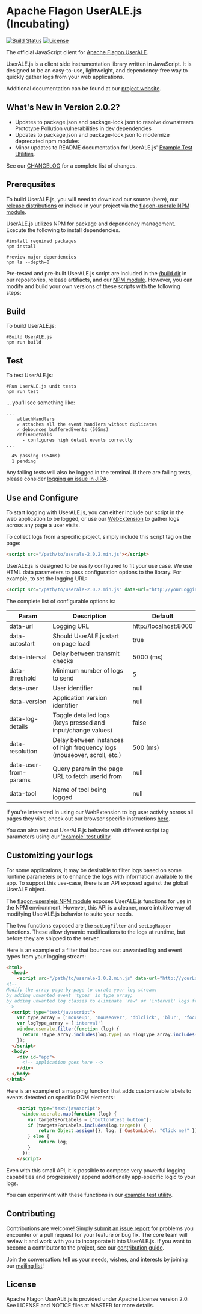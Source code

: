# Apache Flagon UserALE.js (Incubating)

[![Build Status](https://builds.apache.org/job/useralejs-ci/badge/icon?style=plastic)](https://builds.apache.org/job/useralejs-ci?)
[![License](https://img.shields.io/badge/license-Apache--2.0-blue.svg)](http://www.apache.org/licenses/LICENSE-2.0)

The official JavaScript client for [Apache Flagon UserALE](https://github.com/apache/incubator-flagon-userale).  

UserALE.js is a client side instrumentation library written in JavaScript. It is designed to be an easy-to-use, lightweight, and dependency-free way to quickly gather logs from your web applications.

Additional documentation can be found at our [project website](http://flagon.incubator.apache.org/userale/).

## What's New in Version 2.0.2?

- Updates to package.json and package-lock.json to resolve downstream Prototype Pollution vulnerabilities in dev dependencies
- Updates to package.json and package-lock.json to modernize deprecated npm modules
- Minor updates to README documentation for UserALE.js' [Example Test Utilities](https://github.com/apache/incubator-flagon-useralejs/tree/master/example).

See our [CHANGELOG](https://github.com/apache/incubator-flagon-useralejs/blob/master/CHANGELOG.md) for a complete list of changes.

## Prerequsites

To build UserALE.js, you will need to download our source (here), our [release distributions](http://flagon.incubator.apache.org/releases/) or include in your project via the [flagon-userale NPM module](https://www.npmjs.com/package/flagon-userale).

UserALE.js utilizes NPM for package and dependency management. Execute the following to install dependencies.
```
#install required packages
npm install

#review major dependencies
npm ls --depth=0
```

Pre-tested and pre-built UserALE.js script are included in the [/build dir](https://github.com/apache/incubator-flagon-useralejs/tree/master/build) in our repositories, release artifiacts, and our [NPM module](https://www.npmjs.com/package/flagon-userale). However, you can modify and build your own versions of these scripts with the following steps:

## Build

To build UserALE.js:

```
#Build UserALE.js
npm run build
```

## Test

To test UserALE.js:
```
#Run UserALE.js unit tests
npm run test
```
... you'll see something like:
```
...
    attachHandlers
    ✓ attaches all the event handlers without duplicates
    ✓ debounces bufferedEvents (505ms)
    defineDetails
      - configures high detail events correctly
...

  45 passing (954ms)
  1 pending
```
Any failing tests will also be logged in the terminal. If there are failing tests, please consider [logging an issue in JIRA](https://issues.apache.org/jira/projects/FLAGON).

## Use and Configure

To start logging with UserALE.js, you can either include our script in the web application to be logged, or use our [WebExtension](https://github.com/apache/incubator-flagon-useralejs/tree/master/src/UserALEWebExtension) to gather logs across any page a user visits.

To collect logs from a specific project, simply include this script tag on the page:

```html
<script src="/path/to/userale-2.0.2.min.js"></script>
```
UserALE.js is designed to be easily configured to fit your use case. We use HTML data parameters to pass configuration options to the library. For example, to set the logging URL:

```html
<script src="/path/to/userale-2.0.2.min.js" data-url="http://yourLoggingUrl"></script>
```

The complete list of configurable options is:

| Param | Description | Default |
|---|---|---|
| data-url | Logging URL | http://localhost:8000 |
| data-autostart | Should UserALE.js start on page load | true |
| data-interval | Delay between transmit checks | 5000 (ms) |
| data-threshold | Minimum number of logs to send | 5 |
| data-user | User identifier | null |
| data-version | Application version identifier | null |
| data-log-details | Toggle detailed logs (keys pressed and input/change values) | false |
| data-resolution | Delay between instances of high frequency logs (mouseover, scroll, etc.) | 500 (ms) |
| data-user-from-params | Query param in the page URL to fetch userId from | null |
| data-tool | Name of tool being logged | null |

If you're interested in using our WebExtension to log user activity across all pages they visit, check out our browser specific instructions [here](https://github.com/apache/incubator-flagon-useralejs/tree/master/src/UserALEWebExtension).

You can also test out UserALE.js behavior with different script tag parameters using our ['example' test utility](https://github.com/apache/incubator-flagon-useralejs/tree/master/example).

## Customizing your logs

For some applications, it may be desirable to filter logs based on some runtime parameters or to enhance the logs with information available to the app. To support this use-case, there is an API exposed against the global UserALE object.

The [flagon-useralejs NPM module](https://www.npmjs.com/package/flagon-userale) exposes UserALE.js functions for use in the NPM environment. However, this API is a cleaner, more intuitive way of modifying UserALE.js behavior to suite your needs.

The two functions exposed are the `setLogFilter` and `setLogMapper` functions. These allow dynamic modifications to the logs at runtime, but before they are shipped to the server.

Here is an example of a filter that bounces out unwanted log and event types from your logging stream:
```html
<html>
  <head>
    <script src="/path/to/userale-2.0.2.min.js" data-url="http://yourLoggingUrl"></script>
<!--
Modify the array page-by-page to curate your log stream:
by adding unwanted event 'types' in type_array;
by adding unwanted log classes to eliminate 'raw' or 'interval' logs from your stream.
-->
  <script type="text/javascript">
    var type_array = ['mouseup', 'mouseover', 'dblclick', 'blur', 'focus']
    var logType_array = ['interval']
    window.userale.filter(function (log) {
      return !type_array.includes(log.type) && !logType_array.includes(log.logType);
    });
  </script>
  <body>
    <div id="app">
      <!-- application goes here -->
    </div>
  </body>
</html>
```

Here is an example of a mapping function that adds customizable labels to events detected on specific DOM elements:
```html
    <script type="text/javascript">
      window.userale.map(function (log) {
        var targetsForLabels = ["button#test_button"];
        if (targetsForLabels.includes(log.target)) {
            return Object.assign({}, log, { CustomLabel: "Click me!" });
        } else {
            return log;  
        } 
      });
    </script>
```

Even with this small API, it is possible to compose very powerful logging capabilities and progressively append additionally app-specific logic to your logs.

You can experiment with these functions in our [example test utility](https://github.com/apache/incubator-flagon-useralejs/tree/master/example).

## Contributing

Contributions are welcome!  Simply [submit an issue report](https://issues.apache.org/jira/browse/FLAGON) for problems you encounter or a pull request for your feature or bug fix.  The core team will review it and work with you to incorporate it into UserALE.js. If you want to become a contributor to the project, see our [contribution guide](http://flagon.incubator.apache.org/docs/contributing/). 

Join the conversation: tell us your needs, wishes, and interests by joining our [mailing list](dev-subscribe@flagon.incubator.apache.org)!

## License

Apache Flagon UserALE.js is provided under Apache License version 2.0. See LICENSE and NOTICE files at MASTER for more details.